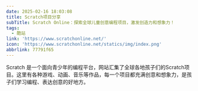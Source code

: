 ```yaml
---
date: 2025-02-16 18:03:08
title: Scratch项目分享
subTitle: Scratch Online：探索全球儿童创意编程项目，激发创造力和想象力！
tags:
  - 酷站
link: 'https://www.scratchonline.net/'
icon: 'https://www.scratchonline.net/statics/img/index.png'
abbrlink: 77791f65
---
```


Scratch 是一个面向青少年的编程平台，网站汇集了全球各地孩子们的Scratch项目。这里有各种游戏、动画、音乐等作品，每一个项目都充满创意和想象力，是孩子们学习编程、表达创意的好地方。
